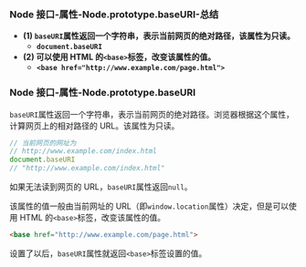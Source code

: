 ### Node 接口-属性-Node.prototype.baseURI-总结

- **(1) `baseURI`属性返回一个字符串，表示当前网页的绝对路径，该属性为只读。**
  - **`document.baseURI`**
- **(2) 可以使用 HTML 的`<base>`标签，改变该属性的值。**
  - **`<base href="http://www.example.com/page.html">`**

### Node 接口-属性-Node.prototype.baseURI

`baseURI`属性返回一个字符串，表示当前网页的绝对路径。浏览器根据这个属性，计算网页上的相对路径的 URL。该属性为只读。

```javascript
// 当前网页的网址为
// http://www.example.com/index.html
document.baseURI
// "http://www.example.com/index.html"
```

如果无法读到网页的 URL，`baseURI`属性返回`null`。

该属性的值一般由当前网址的 URL（即`window.location`属性）决定，但是可以使用 HTML 的`<base>`标签，改变该属性的值。

```html
<base href="http://www.example.com/page.html">
```

设置了以后，`baseURI`属性就返回`<base>`标签设置的值。
